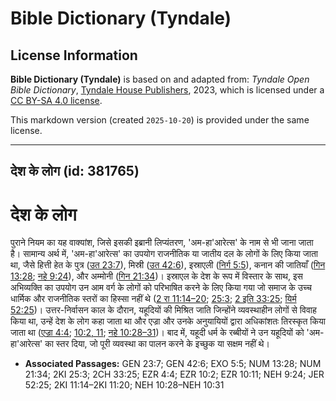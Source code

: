 # Bible Dictionary (Tyndale)

## License Information

**Bible Dictionary (Tyndale)** is based on and adapted from: _Tyndale Open Bible Dictionary_, [Tyndale House Publishers](https://tyndaleopenresources.com/), 2023, which is licensed under a [CC BY-SA 4.0 license](https://creativecommons.org/licenses/by-sa/4.0/legalcode.en).

This markdown version (created `2025-10-20`) is provided under the same license.



--------------------------------

## देश के लोग (id: 381765)

देश के लोग
==========

पुराने नियम का यह वाक्यांश, जिसे इसकी इब्रानी लिप्यंतरण, 'अम\-हा'आरेत्स' के नाम से भी जाना जाता है। सामान्य अर्थ में, 'अम\-हा'आरेत्स' का उपयोग राजनीतिक या जातीय दल के लोगों के लिए किया जाता था, जैसे हित्ती हेत के पुत्र ([उत 23:7](https://ref.ly/Gen23:7)), मिस्री ([उत 42:6](https://ref.ly/Gen42:6)), इस्राएली ([निर्ग 5:5](https://ref.ly/Exod5:5)), कनान की जातियाँ ([गिन 13:28](https://ref.ly/Num13:28); [नहे 9:24](https://ref.ly/Neh9:24)), और अम्मोनी ([गिन 21:34](https://ref.ly/Num21:34))। इस्राएल के देश के रूप में विस्तार के साथ, इस अभिव्यक्ति का उपयोग उन आम वर्ग के लोगों को परिभाषित करने के लिए किया गया जो समाज के उच्च धार्मिक और राजनीतिक स्तरों का हिस्सा नहीं थे ([2 रा 11:14–20](https://ref.ly/2Kgs11:14-2Kgs11:20); [25:3](https://ref.ly/2Kgs25:3); [2 इति 33:25](https://ref.ly/2Chr33:25); [यिर्म 52:25](https://ref.ly/Jer52:25))। उत्तर\-निर्वासन काल के दौरान, यहूदियों की मिश्रित जाति जिन्होंने व्यवस्थाहीन लोगों से विवाह किया था, उन्हें देश के लोग कहा जाता था और एज्रा और उनके अनुयायियों द्वारा अधिकांशतः तिरस्कृत किया जाता था ([एज्रा 4:4](https://ref.ly/Ezra4:4); [10:2, 11](https://ref.ly/Ezra10:2,Ezra10:11); [नहे 10:28–31](https://ref.ly/Neh10:28-Neh10:31))। बाद में, यहूदी धर्म के रब्बीयों ने उन यहूदियों को 'अम\-हा'आरेत्स' का स्तर दिया, जो पूरी व्यवस्था का पालन करने के इच्छुक या सक्षम नहीं थे।

* **Associated Passages:** GEN 23:7; GEN 42:6; EXO 5:5; NUM 13:28; NUM 21:34; 2KI 25:3; 2CH 33:25; EZR 4:4; EZR 10:2; EZR 10:11; NEH 9:24; JER 52:25; 2KI 11:14–2KI 11:20; NEH 10:28–NEH 10:31


